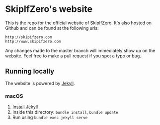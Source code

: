 # SkipIfZero's website
This is the repo for the official website of SkipIfZero. It's also hosted on Github and can be found at the following urls:

	http://skipifzero.com
	http://www.skipifzero.com

Any changes made to the master branch will immediately show up on the website. Feel free to make a pull request if you spot a typo or bug.

## Running locally

The website is powered by [Jekyll](jekyllrb.com/).

### macOS

1. [Install Jekyll](https://desiredpersona.com/install-jekyll-on-macos/)
2. Inside this directory: `bundle install`, `bundle update`
3. Run using `bundle exec jekyll serve`